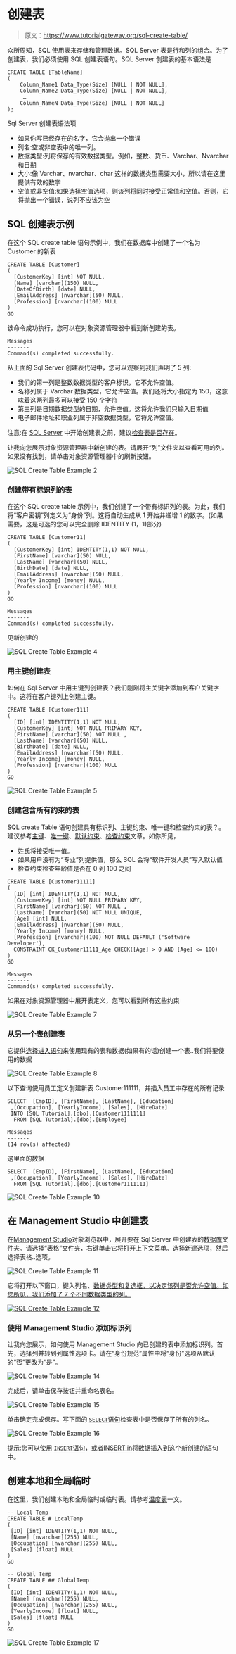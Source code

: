 # 创建表

> 原文：<https://www.tutorialgateway.org/sql-create-table/>

众所周知，SQL 使用表来存储和管理数据。SQL Server 表是行和列的组合。为了创建表，我们必须使用 SQL 创建表语句。SQL Server 创建表的基本语法是

```
CREATE TABLE [TableName]
(
    Column_Name1 Data_Type(Size) [NULL | NOT NULL],
    Column_Name2 Data_Type(Size) [NULL | NOT NULL],
     …
    Column_NameN Data_Type(Size) [NULL | NOT NULL]
);
```

Sql Server 创建表语法项

*   如果你写已经存在的名字，它会抛出一个错误
*   列名:空或非空表中的唯一列。
*   数据类型:列将保存的有效数据类型。例如，整数、货币、Varchar、Nvarchar 和日期
*   大小:像 Varchar、nvarchar、char 这样的数据类型需要大小，所以请在这里提供有效的数字
*   空值或非空值:如果选择空值选项，则该列将同时接受正常值和空值。否则，它将抛出一个错误，说列不应该为空

## SQL 创建表示例

在这个 SQL create table 语句示例中，我们在数据库中创建了一个名为 Customer 的新表

```
CREATE TABLE [Customer]
(
  [CustomerKey] [int] NOT NULL,
  [Name] [varchar](150) NULL,
  [DateOfBirth] [date] NULL,
  [EmailAddress] [nvarchar](50) NULL,
  [Profession] [nvarchar](100) NULL
)
GO
```

该命令成功执行，您可以在对象资源管理器中看到新创建的表。

```
Messages
-------
Command(s) completed successfully.
```

从上面的 Sql Server 创建表代码中，您可以观察到我们声明了 5 列:

*   我们的第一列是整数数据类型的客户标识，它不允许空值。
*   名称列属于 Varchar 数据类型，它允许空值。我们还将大小指定为 150，这意味着这两列最多可以接受 150 个字符
*   第三列是日期数据类型的日期，允许空值。这将允许我们只输入日期值
*   电子邮件地址和职业列属于非空数据类型，它将允许空值。

注意:在 [SQL Server](https://www.tutorialgateway.org/sql/) 中开始创建表之前，建议[检查表是否存在](https://www.tutorialgateway.org/how-to-check-if-a-table-exists-in-sql-server/)。

让我向您展示对象资源管理器中新创建的表。请展开“列”文件夹以查看可用的列。如果没有找到，请单击对象资源管理器中的刷新按钮。

![SQL Create Table Example 2](img/3a8d95620dad07304318f677459e582d.png)

### 创建带有标识列的表

在这个 SQL create table 示例中，我们创建了一个带有标识列的表。为此，我们将“客户密钥”列定义为“身份”列。这将自动生成从 1 开始并递增 1 的数字。(如果需要，这是可选的您可以完全删除 IDENTITY (1，1)部分)

```
CREATE TABLE [Customer11]
(
  [CustomerKey] [int] IDENTITY(1,1) NOT NULL,
  [FirstName] [varchar](50) NULL,
  [LastName] [varchar](50) NULL,
  [BirthDate] [date] NULL,
  [EmailAddress] [nvarchar](50) NULL,
  [Yearly Income] [money] NULL,
  [Profession] [nvarchar](100) NULL
)
GO
```

```
Messages
-------
Command(s) completed successfully.
```

见新创建的

![SQL Create Table Example 4](img/adad773d6e6b68bad9448d7381398bb9.png)

### 用主键创建表

如何在 Sql Server 中用主键列创建表？我们刚刚将主关键字添加到客户关键字中。这将在客户键列上创建主键。

```
CREATE TABLE [Customer111]
(
  [ID] [int] IDENTITY(1,1) NOT NULL,
  [CustomerKey] [int] NOT NULL PRIMARY KEY,
  [FirstName] [varchar](50) NOT NULL ,
  [LastName] [varchar](50) NULL,
  [BirthDate] [date] NULL,
  [EmailAddress] [nvarchar](50) NULL,
  [Yearly Income] [money] NULL,
  [Profession] [nvarchar](100) NULL
)
GO
```

![SQL Create Table Example 5](img/6c032ab3979b27c11b09d846b40e1030.png)

### 创建包含所有约束的表

SQL create Table 语句创建具有标识列、主键约束、唯一键和检查约束的表？。建议参考[主键](https://www.tutorialgateway.org/sql-primary-key/)、[唯一键](https://www.tutorialgateway.org/sql-unique-constraint/)、[默认约束](https://www.tutorialgateway.org/sql-default-constraint/)、[检查约束](https://www.tutorialgateway.org/sql-check-constraint/)文章。如你所见，

*   姓氏将接受唯一值。
*   如果用户没有为“专业”列提供值，那么 SQL 会将“软件开发人员”写入默认值
*   检查约束检查年龄值是否在 0 到 100 之间

```
CREATE TABLE [Customer11111]
(
  [ID] [int] IDENTITY(1,1) NOT NULL,
  [CustomerKey] [int] NOT NULL PRIMARY KEY,
  [FirstName] [varchar](50) NOT NULL ,
  [LastName] [varchar](50) NOT NULL UNIQUE,
  [Age] [int] NULL,
  [EmailAddress] [nvarchar](50) NULL,
  [Yearly Income] [money] NULL,
  [Profession] [nvarchar](100) NOT NULL DEFAULT ('Software Developer'),
  CONSTRAINT CK_Customer11111_Age CHECK([Age] > 0 AND [Age] <= 100)
)
GO
```

```
Messages
-------
Command(s) completed successfully.
```

如果在对象资源管理器中展开表定义，您可以看到所有这些约束

![SQL Create Table Example 7](img/04474e0db20acc54ba813b347108f0bd.png)

### 从另一个表创建表

它提供[选择进入语句](https://www.tutorialgateway.org/sql-select-into-statement/)来使用现有的表和数据(如果有的话)创建一个表..我们将要使用的数据

![SQL Create Table Example 8](img/bbbd2b8faedd19878f740735e2328b29.png)

以下查询使用员工定义创建新表 Customer111111，并插入员工中存在的所有记录

```
SELECT  [EmpID], [FirstName], [LastName], [Education]
 ,[Occupation], [YearlyIncome], [Sales], [HireDate]
 INTO [SQL Tutorial].[dbo].[Customer1111111]
  FROM [SQL Tutorial].[dbo].[Employee]
```

```
Messages
-------
(14 row(s) affected)
```

这里面的数据

```
SELECT  [EmpID], [FirstName], [LastName], [Education]
 ,[Occupation], [YearlyIncome], [Sales], [HireDate]
  FROM [SQL Tutorial].[dbo].[Customer1111111]
```

![SQL Create Table Example 10](img/07daee585b8eead13349895c33c6ed61.png)

## 在 Management Studio 中创建表

在[Management Studio](https://www.tutorialgateway.org/sql-server-management-studio/)对象浏览器中，展开要在 Sql Server 中创建表的[数据库](https://www.tutorialgateway.org/how-to-create-database-in-sql-server/)文件夹。请选择“表格”文件夹，右键单击它将打开上下文菜单。选择新建选项，然后选择表格..选项。

![SQL Create Table Example 11](img/e20bdbf5b3b0f81803d576ee452a2e9d.png)

它将打开以下窗口，键入列名、[数据类型和复选框，以决定该列是否允许空值。如您所见，我们添加了 7 个不同数据类型的列。](https://www.tutorialgateway.org/sql-data-types/)

[![SQL Create Table Example 12](img/d114088b63ecc28279d6577a4a8f653c.png)](https://www.tutorialgateway.org/sql-data-types/)

### 使用 Management Studio 添加标识列

让我向您展示，如何使用 Management Studio 向已创建的表中添加标识列。首先，选择列并转到列属性选项卡。请在“身份规范”属性中将“身份”选项从默认的“否”更改为“是”。

![SQL Create Table Example 14](img/cdf1bf45d7609643a9ce2351e09f2420.png)

完成后，请单击保存按钮并重命名表名。

![SQL Create Table Example 15](img/dd75ba3e36ded60791efb591f9e7c63b.png)

单击确定完成保存。写下面的 [`SELECT`语句](https://www.tutorialgateway.org/sql-select-statement/)检查表中是否保存了所有的列名。

![SQL Create Table Example 16](img/ec18e67bb5910a8a51f4e16adaf6e610.png)

提示:您可以使用 [`INSERT`语句](https://www.tutorialgateway.org/sql-insert-statement/)，或者[INSERT in](https://www.tutorialgateway.org/sql-insert-into-select-statement/)将数据插入到这个新创建的语句中。

## 创建本地和全局临时

在这里，我们创建本地和全局临时或临时表。请参考[温度表](https://www.tutorialgateway.org/temp-table-in-sql-server/)一文。

```
-- Local Temp
CREATE TABLE # LocalTemp
(
 [ID] [int] IDENTITY(1,1) NOT NULL,
 [Name] [nvarchar](255) NULL,
 [Occupation] [nvarchar](255) NULL,
 [Sales] [float] NULL
)
GO

-- Global Temp
CREATE TABLE ## GlobalTemp
(
 [ID] [int] IDENTITY(1,1) NOT NULL,
 [Name] [nvarchar](255) NULL,
 [Occupation] [nvarchar](255) NULL,
 [YearlyIncome] [float] NULL,
 [Sales] [float] NULL
)
GO
```

![SQL Create Table Example 17](img/c6e8dba0112d64b7da0ac8eaeb58a782.png)